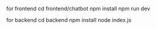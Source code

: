for frontend
cd frontend/chatbot
npm install 
npm run dev

for backend
cd backend
npm install
node index.js
